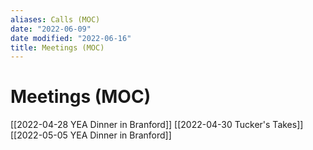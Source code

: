 ```yaml
---
aliases: Calls (MOC)
date: "2022-06-09"
date modified: "2022-06-16"
title: Meetings (MOC)
---
```


# Meetings (MOC)
[[2022-04-28 YEA Dinner in Branford]]
[[2022-04-30 Tucker's Takes]]
[[2022-05-05 YEA Dinner in Branford]]
